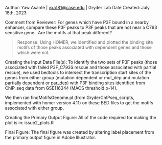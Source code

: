 Author: Yaw Asante | yxa181@case.edu | Gryder Lab
Date Created: July 18th, 2023

Comment from Reviewer:
For genes which have P3F bound in a nearby enhancer, compare these P3F peaks to P3F peaks that are not near a C793 sensitive gene.  Are the motifs at that peak different?
> Response: Using HOMER, we identified and plotted the binding site motifs of those peaks associated with dependent genes and those which were not.

Creating the Input Data File(s):
To identify the two sets of P3F peaks (those associated with failed P3F_C793S rescue and those associated with partial rescue), we used bedtools to intersect the transcription start sites of the genes from either group (mutation dependent or mut_dep and mutation partially dependent or par_dep) with P3F binding sites identified from ChIP_seq data from GSE116344 (MACS threshold p-14).


We then ran findMotifsGenome.pl (from GryderChIPseq_scripts, implemented with homer version 4.11) on these BED files to get the motifs associated with either group.

Creating the Primary Output Figure:
All of the code required for making the plot is in: issue2_plots.R

Final Figure:
The final figure was created by altering label placement from the primary output figure in Adobe Illustrator.
